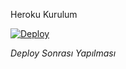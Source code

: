 Heroku Kurulum

  

[![Deploy](https://www.herokucdn.com/deploy/button.svg)](https://heroku.com/deploy?template=https://github.com/meyitzade/YasTahmin)  

 <i>Deploy Sonrası Yapılması
